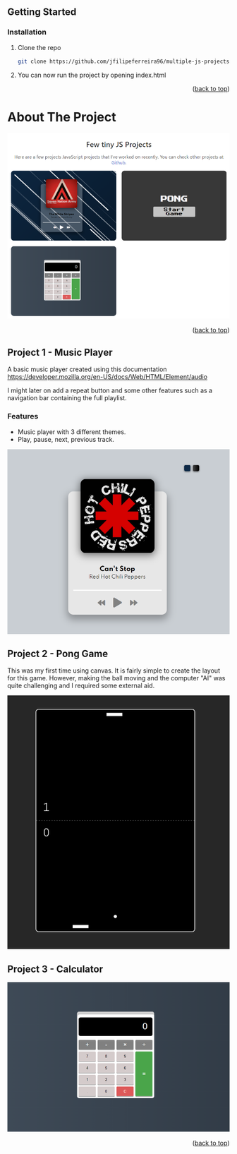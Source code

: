 <br />
<div align="center">

</div>

<!-- GETTING STARTED -->
## Getting Started

### Installation
1. Clone the repo
   ```sh
   git clone https://github.com/jfilipeferreira96/multiple-js-projects.git
   ```
2. You can now run the project by opening index.html


<p align="right">(<a href="#top">back to top</a>)</p>

<!-- ABOUT THE PROJECT -->

# About The Project

<p align="center">
<img  width="700px" height="auto" src="./img/projects/projects-page.PNG"  />


<p align="right">(<a href="#top">back to top</a>)</p>


## Project 1 - Music Player
A basic music player created using this documentation https://developer.mozilla.org/en-US/docs/Web/HTML/Element/audio

I might later on add a repeat button and some other features such as a navigation bar containing the full playlist.
### Features

- Music player with 3 different themes.
- Play, pause, next, previous track.

<img  width="700px" height="auto" src="./img/projects/music-player-4.PNG"  />

## Project 2 - Pong Game
This was my first time using canvas. It is fairly simple to create the layout for this game. However, making the ball moving and the computer "AI" was quite challenging and I required some external aid.

<img  width="700px" height="auto" src="./img/projects/pong-2.PNG"  />

## Project 3 - Calculator
<img  width="700px" height="auto" src="./img/projects/calculator.PNG"  />

<p align="right">(<a href="#top">back to top</a>)</p>

